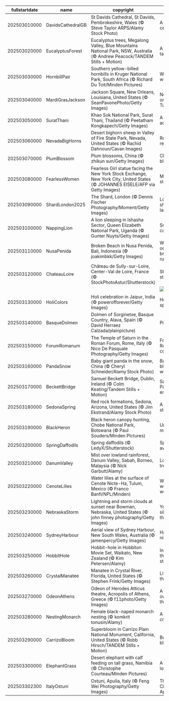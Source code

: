 |fullstartdate|name|copyright|title|image|
|--|--|--|--|--|
202503010000|DavidsCathedralGB|St Davids Cathedral, St Davids, Pembrokeshire, Wales (© Steve Taylor ARPS/Alamy Stock Photo)|A timeless celebration|![](/en-GB/2025/03/202503010000DavidsCathedralGB.jpg)|
202503020000|EucalyptusForest|Eucalyptus trees, Megalong Valley, Blue Mountains National Park, NSW, Australia (© Andrew Peacock/TANDEM Stills + Motion)|A eucalyp-tastic view|![](/en-GB/2025/03/202503020000EucalyptusForest.jpg)|
202503030000|HornbillPair|Southern yellow-billed hornbills in Kruger National Park, South Africa (© Richard Du Toit/Minden Pictures)|Wild about wildlife|![](/en-GB/2025/03/202503030000HornbillPair.jpg)|
202503040000|MardiGrasJackson|Jackson Square, New Orleans, Louisiana, United States (© SeanPavonePhoto/Getty Images)|Not your ordinary Tuesday|![](/en-GB/2025/03/202503040000MardiGrasJackson.jpg)|
202503050000|SuratThani|Khao Sok National Park, Surat Thani, Thailand (© Peetatham Kongkapech/Getty Images)|A jungle adventure|![](/en-GB/2025/03/202503050000SuratThani.jpg)|
202503060000|NevadaBigHorns|Desert bighorn sheep in Valley of Fire State Park, Nevada, United States (© Rachid Dahnoun/Cavan Images)|Rocky relationship|![](/en-GB/2025/03/202503060000NevadaBigHorns.jpg)|
202503070000|PlumBlossom|Plum blossoms, China (© zhikun sun/Getty Images)|China in bloom|![](/en-GB/2025/03/202503070000PlumBlossom.jpg)|
202503080000|FearlessWomen|Fearless Girl statue facing the New York Stock Exchange, New York City, United States (© JOHANNES EISELE/AFP via Getty Images)|Making her-story!|![](/en-GB/2025/03/202503080000FearlessWomen.jpg)|
202503090000|ShardLondon2025|The Shard, London (© Dennis Fischer Photography/Moment/Getty Images)|London's sharpest landmark|![](/en-GB/2025/03/202503090000ShardLondon2025.jpg)|
202503100000|NappingLion|A lion sleeping in Ishasha Sector, Queen Elizabeth National Park, Uganda (© Gunter Nuyts/Getty Images)|Snooze and conquer|![](/en-GB/2025/03/202503100000NappingLion.jpg)|
202503110000|NusaPenida|Broken Beach in Nusa Penida, Bali, Indonesia (© joakimbkk/Getty Images)|When the ocean breaks the rules|![](/en-GB/2025/03/202503110000NusaPenida.jpg)|
202503120000|ChateauLoire|Château de Sully-sur-Loire, Center-Val de Loire, France (© StockPhotoAstur/Shutterstock)|Standing strong|![](/en-GB/2025/03/202503120000ChateauLoire.jpg)|
||||![](/en-GB/2025/03/.jpg)|
202503130000|HoliColors|Holi celebration in Jaipur, India (© powerofforever/Getty Images)|Holi colour splash|![](/en-GB/2025/03/202503130000HoliColors.jpg)|
202503140000|BasqueDolmen|Dolmen of Sorginetxe, Basque Country, Alava, Spain (© David Herraez Calzada/plainpicture)|Pi in the sky|![](/en-GB/2025/03/202503140000BasqueDolmen.jpg)|
202503150000|ForumRomanum|The Temple of Saturn in the Roman Forum, Rome, Italy (© Nico De Pasquale Photography/Getty Images)|Friends, Romans, countrymen|![](/en-GB/2025/03/202503150000ForumRomanum.jpg)|
202503160000|PandaSnow|Baby giant panda in the snow, China (© Cheryl Schneider/Alamy Stock Photo)|Back to black...and white|![](/en-GB/2025/03/202503160000PandaSnow.jpg)|
202503170000|BeckettBridge|Samuel Beckett Bridge, Dublin, Ireland (© Colm Keating/Tandem Stills + Motion)|Saint Patrick's enchantment|![](/en-GB/2025/03/202503170000BeckettBridge.jpg)|
202503180000|SedonaSpring|Red rock formations, Sedona, Arizona, United States (© Jim Ekstrand/Alamy Stock Photo)|A vortex state of mind|![](/en-GB/2025/03/202503180000SedonaSpring.jpg)|
202503190000|BlackHeron|Black heron canopy hunting, Chobe National Park, Botswana (© Paul Souders/Minden PIctures)|Umbrella manoeuvre|![](/en-GB/2025/03/202503190000BlackHeron.jpg)|
202503200000|SpringDaffodils|Spring daffodils (© LedyX/Shutterstock)|Spring awakening|![](/en-GB/2025/03/202503200000SpringDaffodils.jpg)|
202503210000|DanumValley|Mist over lowland rainforest, Danum Valley, Sabah, Borneo, Malaysia (© Nick Garbutt/Alamy)|Long live the trees|![](/en-GB/2025/03/202503210000DanumValley.jpg)|
202503220000|CenoteLilies|Water lilies at the surface of Cenote Nicte-Ha, Tulum, Mexico (© Franco Banfi/NPL/Minden)|Wat-er wonderful world!|![](/en-GB/2025/03/202503220000CenoteLilies.jpg)|
202503230000|NebraskaStorm|Lightning and storm clouds at sunset near Bowman, Nebraska, United States (© john finney photography/Getty Images)|You can't silence thunder|![](/en-GB/2025/03/202503230000NebraskaStorm.jpg)|
202503240000|SydneyHarbour|Aerial view of Sydney Harbour, New South Wales, Australia (© jamenpercy/Getty Images)|Harbouring nice views|![](/en-GB/2025/03/202503240000SydneyHarbour.jpg)|
202503250000|HobbitHole|Hobbit-hole in Hobbiton Movie Set, Waikato, New Zealand (© Kim Petersen/Alamy)|In a hole, there was a story|![](/en-GB/2025/03/202503250000HobbitHole.jpg)|
202503260000|CrystalManatee|Manatee in Crystal River, Florida, United States (© Stephen Frink/Getty Images)|Life below the surface|![](/en-GB/2025/03/202503260000CrystalManatee.jpg)|
202503270000|OdeonAthens|Odeon of Herodes Atticus theatre, Acropolis of Athens, Greece (© f11photo/Getty Images)|A standing ovation for theatres|![](/en-GB/2025/03/202503270000OdeonAthens.jpg)|
202503280000|NestingMonarch|Female black-naped monarch nesting (© komkrit tonusin/Alamy)|A cosy cradle|![](/en-GB/2025/03/202503280000NestingMonarch.jpg)|
202503290000|CarrizoBloom|Superbloom in Carrizo Plain National Monument, California, United States (© Robb Hirsch/TANDEM Stills + Motion)|Burst of blooms|![](/en-GB/2025/03/202503290000CarrizoBloom.jpg)|
202503300000|ElephantGrass|Desert elephant with calf feeding on tall grass, Namibia (© Christophe Courteau/Minden Pictures)|A mother's love|![](/en-GB/2025/03/202503300000ElephantGrass.jpg)|
202503302300|ItalyOstuni|Ostuni, Apulia, Italy (© Feng Wei Photography/Getty Images)|The 'White City' of Apulia|![](/en-GB/2025/03/202503302300ItalyOstuni.jpg)|
